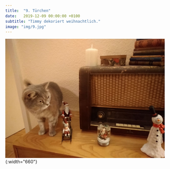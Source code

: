 ```yaml
---
title:  "9. Türchen"
date:   2019-12-09 00:00:00 +0100
subtitle: "Timmy dekoriert weihnachtlich."
image: "img/9.jpg"
---
```


![Timmy](../img/9.jpg){:width="660"}
